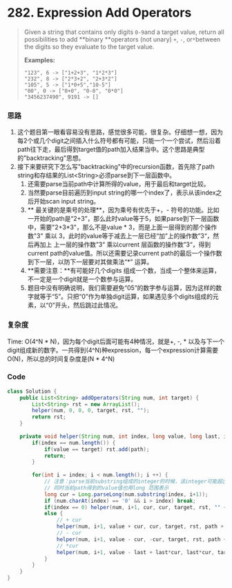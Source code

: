 # 282. Expression Add Operators

> Given a string that contains only digits `0-9`and a target value, return all possibilities to add **binary **operators \(not unary\) `+`, `-`, or`*`between the digits so they evaluate to the target value.
>
> **Examples:**
>
> ```
> "123", 6 -> ["1+2+3", "1*2*3"] 
> "232", 8 -> ["2*3+2", "2+3*2"]
> "105", 5 -> ["1*0+5","10-5"]
> "00", 0 -> ["0+0", "0-0", "0*0"]
> "3456237490", 9191 -> []
> ```

### 思路

1. 这个题目第一眼看容易没有思路，感觉很多可能，很复杂。仔细想一想，因为每2个或几个digit之间插入什么符号都有可能，只能一个一个尝试，然后沿着path往下走，最后得到target值的path加入结果当中。这个思路是典型的"backtracking"思想。
2. 接下来要研究下怎么写"backtracking"中的recursion函数，首先除了path string和存结果的List&lt;String&gt;必须parse到下一层函数中。
   1. 还需要parse当前path中计算所得的value，用于最后和target比较。
   2. 当然要parse目前遍历到input string的哪一个index了，表示从该index之后开始scan input string。
   3. ** 最关键的是乘号的处理**，因为乘号有优先于+，- 符号的功能。比如一开始的path是“2+3”，那么此时value等于5，如果parse到下一层函数中，需要"2+3\*3"，那么不是value \* 3，而是上面一层得到的那个操作数"3" 乘以 3，此时的value等于减去上一层已经“加”上的操作数”3“，然后再加上 上一层的操作数”3“ 乘以current 层函数的操作数”3“，得到current path的value值。所以还需要记录current path的最后一个操作数到下一层，以防下一层要对其做乘法“\*” 运算。
   4. **需要注意：**有可能好几个digits 组成一个数，当成一个整体来运算，不一定是一个digit就是一个数参与运算。
   5. 题目中没有明确说明，我们需要避免“05”的数字参与运算，因为这样的数字就等于“5”。只把“0”作为单独digit运算，如果遇见多个digits组成的元素，以“0”开头，然后跳过此情况。

### 复杂度

Time: O\(4^N \* N\)，因为每个digit后面可能有4种情况，就是+, -, \* 以及与下一个digit组成新的数字。一共得到\(4^N\)种expression，每一个expression计算需要O\(N\)，所以总的时间复杂度是\(N \* 4^N\)

### Code

```java
class Solution {
    public List<String> addOperators(String num, int target) {
        List<String> rst = new ArrayList();
        helper(num, 0, 0, 0, target, rst, "");
        return rst;
    }
    
    private void helper(String num, int index, long value, long last, int target, List<String> rst, String path) {
        if(index == num.length()) {
            if(value == target) rst.add(path);
            return;
        }
        
        for(int i = index; i < num.length(); i ++) {
            // 注意：parse当前substring组成的integer的时候，该integer可能超出int范围，所以用long表示
            // 同时当前path得到的value值也用long 范围表示
            long cur = Long.parseLong(num.substring(index, i+1));
            if (num.charAt(index) == '0' && i > index) break;
            if(index == 0) helper(num, i+1, cur, cur, target, rst, "" + cur);
            else {
                // + cur
                helper(num, i+1, value + cur, cur, target, rst, path + "+" + cur);
                // - cur
                helper(num, i+1, value - cur, -cur, target, rst, path + "-" + cur);
                // *cur
                helper(num, i+1, value - last + last*cur, last*cur, target, rst, path + "*" + cur);
            }
        }
    }
}
```



